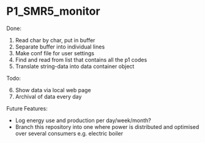 # P1_SMR5_monitor

Done:

1. Read char by char, put in buffer
2. Separate buffer into individual lines
3. Make conf file for user settings
4. Find and read from list that contains all the p1 codes
5. Translate string-data into data container object

Todo:

6. Show data via local web page
7. Archival of data every day

Future Features:
- Log energy use and production per day/week/month?
- Branch this repository into one where power is distributed and optimised over several consumers e.g. electric boiler
